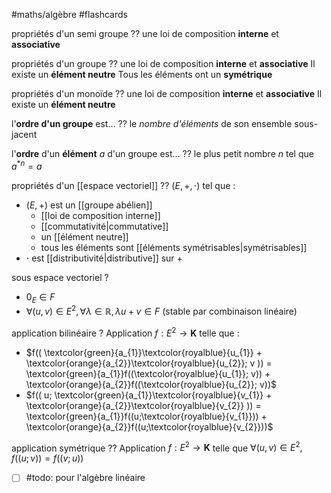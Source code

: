 #maths/algèbre #flashcards 

propriétés d'un semi groupe
??
une loi de composition **interne**
et **associative**
<!--SR:!2023-01-17,92,192!2022-10-30,12,272-->

propriétés d'un groupe
??
une loi de composition **interne**
et **associative**
Il existe un **élément neutre**
Tous les éléments ont un **symétrique**
<!--SR:!2023-05-31,254,310!2022-12-10,54,292-->

propriétés d'un monoïde
??
une loi de composition **interne**
et **associative**
Il existe un **élément neutre**
<!--SR:!2022-12-09,81,212!2022-11-10,24,272-->

l'**ordre d'un groupe** est...
??
le _nombre d'éléments_ de son ensemble sous-jacent 
<!--SR:!2022-10-25,99,292!2022-12-09,53,292-->

l'**ordre** d'un **élément** $a$ d'un groupe est...
??
le plus petit nombre $n$ tel que $a^{*n}=a$
<!--SR:!2022-12-17,133,292!2022-11-10,25,272-->

propriétés d'un [[espace vectoriel]] 
??
$(E, +, \cdot)$ tel que :
 - $(E, +)$ est un [[groupe abélien]] 
     - [[loi de composition interne]] 
     - [[commutativité|commutative]] 
     - un [[élément neutre]] 
     - tous les éléments sont [[éléments symétrisables|symétrisables]] 
 - $\cdot$ est [[distributivité|distributive]] sur $+$
<!--SR:!2022-11-05,21,252!2022-12-10,55,292-->



sous espace vectoriel
?
 - $0_{E} \in F$
 - $\forall (u, v) \in E^{2}, \forall \lambda \in \mathbb{R}, \lambda u + v \in F$ (stable par combinaison linéaire)
<!--SR:!2022-10-23,4,282-->


application bilinéaire 
?
Application $f: E^{2} \to \mathbf{K}$ telle que :
 - $f(( \textcolor{green}{a_{1}}\textcolor{royalblue}{u_{1}} + \textcolor{orange}{a_{2}}\textcolor{royalblue}{u_{2}}; v )) = \textcolor{green}{a_{1}}f((\textcolor{royalblue}{u_{1}}; v)) + \textcolor{orange}{a_{2}}f((\textcolor{royalblue}{u_{2}}; v))$
 - $f(( u; \textcolor{green}{a_{1}}\textcolor{royalblue}{v_{1}} + \textcolor{orange}{a_{2}}\textcolor{royalblue}{v_{2}} )) = \textcolor{green}{a_{1}}f((u;\textcolor{royalblue}{v_{1}})) + \textcolor{orange}{a_{2}}f((u;\textcolor{royalblue}{v_{2}}))$
<!--SR:!2022-10-22,3,263-->

application symétrique 
??
Application $f : E^{2} \to \mathbf{K}$ telle que 
$\forall  (u, v) \in E^{2}, \quad f((u;v)) = f((v;u))$
<!--SR:!2022-10-23,4,283!2022-10-22,3,263-->


- [ ] #todo: pour l'algèbre linéaire